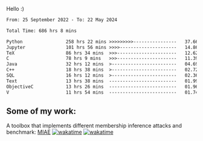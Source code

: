 Hello :)


<!--START_SECTION:waka-->

```txt
From: 25 September 2022 - To: 22 May 2024

Total Time: 686 hrs 8 mins

Python                258 hrs 22 mins >>>>>>>>>----------------   37.66 %
Jupyter               101 hrs 56 mins >>>>---------------------   14.86 %
TeX                   86 hrs 34 mins  >>>----------------------   12.62 %
C                     78 hrs 9 mins   >>>----------------------   11.39 %
Java                  32 hrs 12 mins  >------------------------   04.69 %
C++                   18 hrs 38 mins  >------------------------   02.72 %
SQL                   16 hrs 12 mins  >------------------------   02.36 %
Text                  13 hrs 38 mins  -------------------------   01.99 %
ObjectiveC            13 hrs 26 mins  -------------------------   01.96 %
V                     11 hrs 54 mins  -------------------------   01.74 %
```

<!--END_SECTION:waka-->

## Some of my work: 

A toolbox that implements different membership inference attacks and benchmark: [MIAE](https://github.com/RPI-DSPlab) [![wakatime](https://wakatime.com/badge/user/18ac89f5-baf8-49e6-a5ee-d9272435ce3a/project/3e6541fd-578f-4d9d-9080-f2a42b2d10e1.svg)](https://wakatime.com/badge/user/18ac89f5-baf8-49e6-a5ee-d9272435ce3a/project/3e6541fd-578f-4d9d-9080-f2a42b2d10e1) [![wakatime](https://wakatime.com/badge/user/18ac89f5-baf8-49e6-a5ee-d9272435ce3a/project/5d5826e9-c6d6-4d86-8b00-0d1608c5f167.svg)](https://wakatime.com/badge/user/18ac89f5-baf8-49e6-a5ee-d9272435ce3a/project/5d5826e9-c6d6-4d86-8b00-0d1608c5f167)
